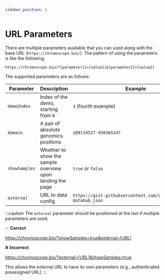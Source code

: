 ```yaml
---
sidebar_position: 5
---
```


# URL Parameters

There are multiple parameters available that you can used along with the base URL (`https://chromoscope.bio/`). The pattern of using the parameters is like the following:

```
https://chromoscope.bio/?[parameter1]=[value1]&[parameter2]=[value2]
```

The supported parameters are as follows:

| Parameter | Description | Example |
|---|---|---|
| `demoIndex` | Index of the demo, starting from `0` | `3` (fourth example) |
| `domain` | A pair of absolute genomics positions | `209114527-458365147` |
| `showSamples` | Whether to show the sample overview upon landing the page | `true` or `false` |
| `external` | URL to data config | `https://gist.githubsercontent.com/sehilyi/example-datahub.json` |

:::caution
The `external` parameter should be positioned at the last if multiple parameters are used.

✅ **Correct**

https://chromoscope.bio/?showSamples=true&external=[URL]

❌ **Incorrect**

https://chromoscope.bio/?external=[URL]&showSamples=true

This allows the external URL to have its own parameters (e.g., authenticated preassigned URL)
:::